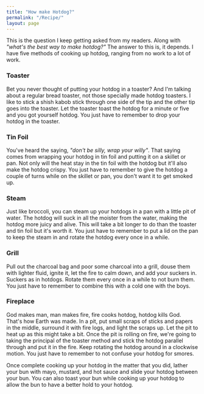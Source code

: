 ```yaml
---
title: "How make Hotdog?"
permalink: "/Recipe/"
layout: page
---
```


This is the question I keep getting asked from my readers. Along with *"what's
the best way to make hotdog?"* The answer to this is, it depends. I have five
methods of cooking up hotdog, ranging from no work to a lot of work.

### Toaster
Bet you never thought of putting your hotdog in a toaster? And I'm talking
about a regular bread toaster, not those specially made hotdog toasters. I like
to stick a shish kabob stick through one side of the tip and the other tip goes
into the toaster. Let the toaster toast the hotdog for a minute or five and you
got yourself hotdog. You just have to remember to drop your hotdog in the
toaster.

### Tin Foil
You've heard the saying, *"don't be silly, wrap your willy"*. That saying comes
from wrapping your hotdog in tin foil and putting it on a skillet or pan. Not
only will the heat stay in the tin foil with the hotdog but it'll also make the
hotdog crispy. You just have to remember to give the hotdog a couple of turns
while on the skillet or pan, you don't want it to get smoked up.

### Steam
Just like broccoli, you can steam up your hotdogs in a pan with a little pit of
water. The hotdog will suck in all the moister from the water, making the
hotdog more juicy and alive. This will take a bit longer to do than the toaster
and tin foil but it's worth it. You just have to remember to put a lid on the
pan to keep the steam in and rotate the hotdog every once in a while.

### Grill
Pull out the charcoal bag and poor some charcoal into a grill, douse them with
lighter fluid, ignite it, let the fire to calm down, and add your suckers in.
Suckers as in hotdogs. Rotate them every once in a while to not burn them. You
just have to remember to combine this with a cold one with the boys.

### Fireplace
God makes man, man makes fire, fire cooks hotdog, hotdog kills God. That's how
Earth was made. In a pit, put small scraps of sticks and papers in the middle,
surround it with fire logs, and light the scraps up. Let the pit to heat up as
this might take a bit. Once the pit is rolling on fire, we're going to taking
the principal of the toaster method and stick the hotdog parallel through and
put it in the fire. Keep rotating the hotdog around in a clockwise motion. You
just have to remember to not confuse your hotdog for smores.

Once complete cooking up your hotdog in the matter that you did, lather your
bun with mayo, mustard, and hot sauce and slide your hotdog between your bun.
You can also toast your bun while cooking up your hotdog to allow the bun to
have a better hold to your hotdog.
